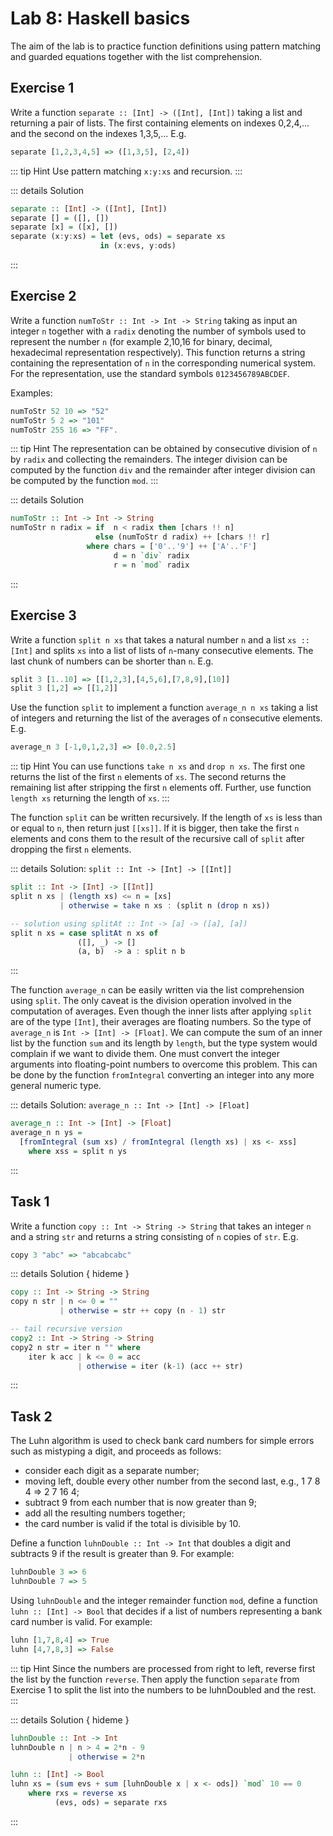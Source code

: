 <SolutionHider/>

# Lab 8: Haskell basics

The aim of the lab is to practice function definitions using pattern matching and guarded equations together with the list comprehension.

## Exercise 1
Write a function `separate :: [Int] -> ([Int], [Int])` taking a list and returning a pair of lists. The first
containing elements on indexes 0,2,4,... and the second on the indexes 1,3,5,... E.g.
```haskell
separate [1,2,3,4,5] => ([1,3,5], [2,4])
```

::: tip Hint
Use pattern matching `x:y:xs` and recursion.
:::


::: details Solution
```haskell
separate :: [Int] -> ([Int], [Int])
separate [] = ([], [])
separate [x] = ([x], [])
separate (x:y:xs) = let (evs, ods) = separate xs
                    in (x:evs, y:ods)
```
:::

## Exercise 2
Write a function `numToStr :: Int -> Int -> String` taking as input an integer `n` together with a `radix` denoting the number of symbols used to represent the number `n` (for example 2,10,16 for binary, decimal, hexadecimal representation respectively). This function returns a string containing the representation of `n` in the corresponding numerical system. For the representation, use the standard symbols `0123456789ABCDEF`.

Examples:
```haskell
numToStr 52 10 => "52"
numToStr 5 2 => "101"
numToStr 255 16 => "FF".
```

::: tip Hint
The representation can be obtained by consecutive division of `n` by `radix` and collecting the remainders. The integer division can be computed by the function `div` and the remainder after integer division can be computed by the function `mod`.
:::


::: details Solution
```haskell
numToStr :: Int -> Int -> String
numToStr n radix = if  n < radix then [chars !! n]
                   else (numToStr d radix) ++ [chars !! r]
                 where chars = ['0'..'9'] ++ ['A'..'F']
                       d = n `div` radix
                       r = n `mod` radix
```
:::

## Exercise 3
Write a function `split n xs` that takes a natural number `n` and a list `xs :: [Int]` and splits `xs` into a list of
lists of `n`-many consecutive elements. The last chunk of numbers can be shorter than `n`. E.g.
```haskell
split 3 [1..10] => [[1,2,3],[4,5,6],[7,8,9],[10]]
split 3 [1,2] => [[1,2]]
```
Use the function `split` to implement a function `average_n n xs` taking a list of integers and returning the list of the averages of `n` consecutive elements.
E.g.
```haskell
average_n 3 [-1,0,1,2,3] => [0.0,2.5]
```

::: tip Hint
You can use functions `take n xs` and `drop n xs`. The first one returns the list of the first `n` elements of `xs`. The second returns the remaining list after stripping the first `n` elements off. Further, use function `length xs` returning the length of `xs`.
:::


The function `split` can be written recursively. If the length of `xs` is less than or equal to `n`, then return just `[[xs]]`.
If it is bigger, then take the first `n` elements and cons them to the result of the recursive call of `split` after dropping the first `n` elements.

::: details Solution: `split :: Int -> [Int] -> [[Int]]`
```haskell
split :: Int -> [Int] -> [[Int]]
split n xs | (length xs) <= n = [xs]
           | otherwise = take n xs : (split n (drop n xs))

-- solution using splitAt :: Int -> [a] -> ([a], [a])
split n xs = case splitAt n xs of
               ([], _) -> []
               (a, b)  -> a : split n b
```
:::

The function `average_n` can be easily written via the list comprehension using `split`. The only caveat is the division operation involved in the computation of averages. Even though the inner lists after applying `split` are of the type `[Int]`, their averages are floating numbers. So the type of `average_n` is `Int -> [Int] -> [Float]`. We can compute the sum of an inner list by the function `sum` and its length by `length`, but the type system would complain if we want to divide them. One must convert the integer arguments into floating-point numbers to overcome this problem. This can be done by the function `fromIntegral` converting an integer into any more general numeric type.

::: details Solution: `average_n :: Int -> [Int] -> [Float]`
```haskell
average_n :: Int -> [Int] -> [Float]
average_n n ys =
  [fromIntegral (sum xs) / fromIntegral (length xs) | xs <- xss]
    where xss = split n ys
```
:::

## Task 1
Write a function `copy :: Int -> String -> String` that takes an integer `n` and a string `str` and returns
a string consisting of `n` copies of `str`. E.g.

```haskell
copy 3 "abc" => "abcabcabc"
```

::: details Solution { hideme }
```haskell
copy :: Int -> String -> String
copy n str | n <= 0 = ""
           | otherwise = str ++ copy (n - 1) str

-- tail recursive version
copy2 :: Int -> String -> String
copy2 n str = iter n "" where
    iter k acc | k <= 0 = acc
               | otherwise = iter (k-1) (acc ++ str)
```
:::

## Task 2
The Luhn algorithm is used to check bank card numbers for simple errors such as mistyping a
digit, and proceeds as follows:
  * consider each digit as a separate number;
  * moving left, double every other number from the second last, e.g., 1 7 8 4 => 2 7 16 4;
  * subtract 9 from each number that is now greater than 9;
  * add all the resulting numbers together;
  * the card number is valid if the total is divisible by 10.

Define a function `luhnDouble :: Int -> Int` that doubles a digit and subtracts 9 if the result is
greater than 9. For example:
```haskell
luhnDouble 3 => 6
luhnDouble 7 => 5
```

Using `luhnDouble` and the integer remainder function `mod`, define a function
`luhn :: [Int] -> Bool` that decides if a list of numbers representing a bank card number is valid. For
example:
```haskell
luhn [1,7,8,4] => True
luhn [4,7,8,3] => False
```

::: tip Hint
Since the numbers are processed from right to left, reverse first the list by the function `reverse`. Then apply the function `separate` from Exercise 1 to split the list into the numbers
to be luhnDoubled and the rest.
:::

::: details Solution { hideme }
```haskell
luhnDouble :: Int -> Int
luhnDouble n | n > 4 = 2*n - 9
             | otherwise = 2*n

luhn :: [Int] -> Bool
luhn xs = (sum evs + sum [luhnDouble x | x <- ods]) `mod` 10 == 0
    where rxs = reverse xs
          (evs, ods) = separate rxs
```
:::
